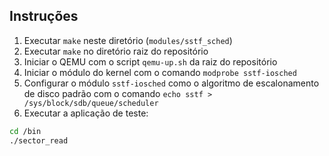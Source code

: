 ## Instruções

1. Executar `make` neste diretório (`modules/sstf_sched`)
2. Executar `make` no diretório raiz do repositório
3. Iniciar o QEMU com o script `qemu-up.sh` da raiz do repositório
4. Iniciar o módulo do kernel com o comando `modprobe sstf-iosched`
5. Configurar o módulo `sstf-iosched` como o algoritmo de escalonamento de disco padrão com o comando `echo sstf > /sys/block/sdb/queue/scheduler`
6. Executar a aplicação de teste:

```bash
cd /bin
./sector_read
```
